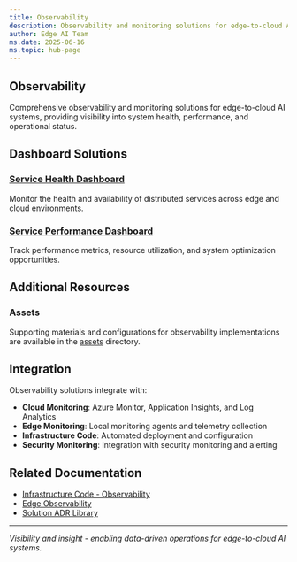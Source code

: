 ```yaml
---
title: Observability
description: Observability and monitoring solutions for edge-to-cloud AI systems
author: Edge AI Team
ms.date: 2025-06-16
ms.topic: hub-page
---
```


## Observability

Comprehensive observability and monitoring solutions for edge-to-cloud AI systems, providing visibility into system health, performance, and operational status.

## Dashboard Solutions

### [Service Health Dashboard](./service-health-dashboard.md)

Monitor the health and availability of distributed services across edge and cloud environments.

### [Service Performance Dashboard](./service-performance-dashboard.md)

Track performance metrics, resource utilization, and system optimization opportunities.

## Additional Resources

### Assets

Supporting materials and configurations for observability implementations are available in the [assets](./assets/) directory.

## Integration

Observability solutions integrate with:

- **Cloud Monitoring**: Azure Monitor, Application Insights, and Log Analytics
- **Edge Monitoring**: Local monitoring agents and telemetry collection
- **Infrastructure Code**: Automated deployment and configuration
- **Security Monitoring**: Integration with security monitoring and alerting

## Related Documentation

- [Infrastructure Code - Observability](src/000-cloud/020-observability/README.md)
- [Edge Observability](src/100-edge/120-observability/README.md)
- [Solution ADR Library](../solution-adr-library/README.md)

---

*Visibility and insight - enabling data-driven operations for edge-to-cloud AI systems.*

